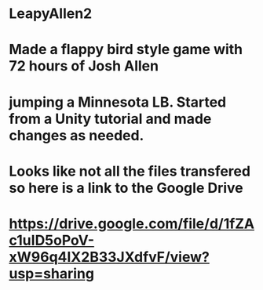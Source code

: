 # LeapyAllen2
# Made a flappy bird style game with 72 hours of Josh Allen 
# jumping a Minnesota LB. Started from a Unity tutorial and made changes as needed.
# Looks like not all the files transfered so here is a link to the Google Drive
# https://drive.google.com/file/d/1fZAc1uID5oPoV-xW96q4IX2B33JXdfvF/view?usp=sharing
